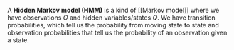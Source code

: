 A **Hidden Markov model (HMM)** is a kind of [[Markov model]] where we have observations $O$ and hidden variables/states $Q$. We have transition probabilities, which tell us the probability from moving state to state and observation probabilities that tell us the probability of an observation given a state.

